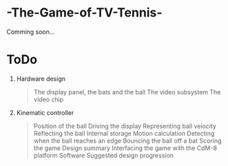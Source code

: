 # -The-Game-of-TV-Tennis-
Comming soon...
# ToDo
  1. Hardware design
    	> The display panel, the bats and the ball
    	> The video subsystem
    	> The video chip
  2. Kinematic controller
   		> Position of the ball
    	> Driving the display
    	> Representing ball velocity
    	> Reflecting the ball
    	> Internal storage
    	> Motion calculation
    	> Detecting when the ball reaches an edge
    	> Bouncing the ball off a bat
    	> Scoring the game
    	> Design summary
    	> Interfacing the game with the CdM-8 platform
    	> Software
    	> Suggested design progression
